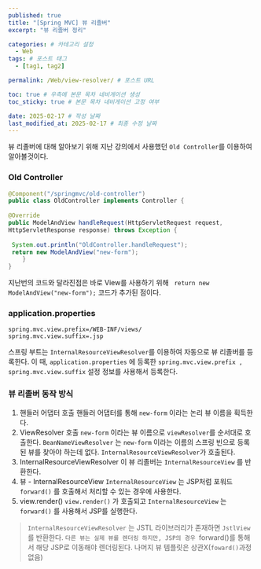 ```yaml
---
published: true
title: "[Spring MVC] 뷰 리졸버"
excerpt: "뷰 리졸버 정리"

categories: # 카테고리 설정
  - Web
tags: # 포스트 태그
  - [tag1, tag2]

permalink: /Web/view-resolver/ # 포스트 URL

toc: true # 우측에 본문 목차 네비게이션 생성
toc_sticky: true # 본문 목차 네비게이션 고정 여부

date: 2025-02-17 # 작성 날짜
last_modified_at: 2025-02-17 # 최종 수정 날짜
---
```


뷰 리졸버에 대해 알아보기 위해 지난 강의에서 사용했던 `Old Controller`를 이용하여 알아볼것이다.

### Old Controller
```java
@Component("/springmvc/old-controller")
public class OldController implements Controller {
 
@Override
public ModelAndView handleRequest(HttpServletRequest request,
HttpServletResponse response) throws Exception {
 
 System.out.println("OldController.handleRequest");
 return new ModelAndView("new-form");
 	}
}
```

지난번의 코드와 달라진점은 바로 View를 사용하기 위해
` return new ModelAndView("new-form");` 코드가 추가된 점이다.

### application.properties
```
spring.mvc.view.prefix=/WEB-INF/views/
spring.mvc.view.suffix=.jsp
```

스프링 부트는 `InternalResourceViewResolver`를 이용하여 자동으로 뷰 리졸버를 등록한다.
이 때, `application.properties` 에 등록한 `spring.mvc.view.prefix , spring.mvc.view.suffix` 설정 정보를 사용해서 등록한다.

### 뷰 리졸버 동작 방식

1. 핸들러 어댑터 호출
핸들러 어댑터를 통해 `new-form` 이라는 논리 뷰 이름을 획득한다.
2. ViewResolver 호출
`new-form` 이라는 뷰 이름으로 `viewResolver`를 순서대로 호출한다.
`BeanNameViewResolver` 는 `new-form` 이라는 이름의 스프링 빈으로 등록된 뷰를 찾아야 하는데 없다.
`InternalResourceViewResolver`가 호출된다.
3. InternalResourceViewResolver
이 뷰 리졸버는 `InternalResourceView` 를 반환한다.
4. 뷰 - InternalResourceView
`InternalResourceView` 는 JSP처럼 포워드 `forward()` 를 호출해서 처리할 수 있는 경우에 사용한다.
5. view.render()
`view.render()` 가 호출되고 `InternalResourceView` 는 `forward()` 를 사용해서 JSP를 실행한다.

> `InternalResourceViewResolver` 는 JSTL 라이브러리가 존재하면 `JstlView`를 반환한다.
> `다른 뷰는 실제 뷰를 렌더링 하지만, JSP의 경우 `forward()를 통해서 해당 JSP로 이동해야 렌더링된다. 나머지 뷰 템플릿은 상관X(`foward()`과정 없음)